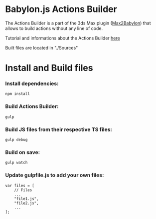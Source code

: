 Babylon.js Actions Builder
==========

The Actions Builder is a part of the 3ds Max plugin ([Max2Babylon](https://github.com/BabylonJS/Babylon.js/tree/master/Exporters/3ds%20Max))
that allows to build actions without any line of code.

Tutorial and informations about the Actions Builder [here](https://medium.com/babylon-js/actions-builder-b05e72aa541a)

Built files are located in "./Sources"

# Install and Build files

### Install dependencies:
```
npm install
```

### Build Actions Builder:
```
gulp
```

### Build JS files from their respective TS files:
```
gulp debug
```

### Build on save:
```
gulp watch
```

### Update gulpfile.js to add your own files:
```
var files = [
    // Files
    ...
    "file1.js",
    "file2.js",
    ...
];
```
